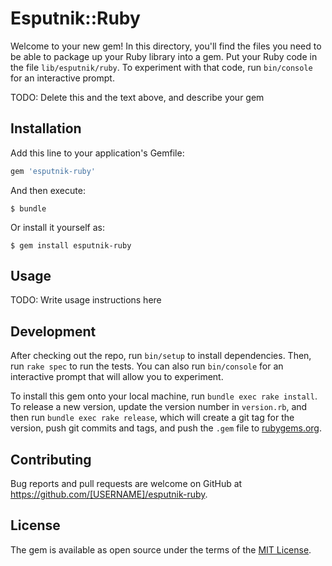 # Esputnik::Ruby

Welcome to your new gem! In this directory, you'll find the files you need to be able to package up your Ruby library into a gem. Put your Ruby code in the file `lib/esputnik/ruby`. To experiment with that code, run `bin/console` for an interactive prompt.

TODO: Delete this and the text above, and describe your gem

## Installation

Add this line to your application's Gemfile:

```ruby
gem 'esputnik-ruby'
```

And then execute:

    $ bundle

Or install it yourself as:

    $ gem install esputnik-ruby

## Usage

TODO: Write usage instructions here

## Development

After checking out the repo, run `bin/setup` to install dependencies. Then, run `rake spec` to run the tests. You can also run `bin/console` for an interactive prompt that will allow you to experiment.

To install this gem onto your local machine, run `bundle exec rake install`. To release a new version, update the version number in `version.rb`, and then run `bundle exec rake release`, which will create a git tag for the version, push git commits and tags, and push the `.gem` file to [rubygems.org](https://rubygems.org).

## Contributing

Bug reports and pull requests are welcome on GitHub at https://github.com/[USERNAME]/esputnik-ruby.


## License

The gem is available as open source under the terms of the [MIT License](http://opensource.org/licenses/MIT).

